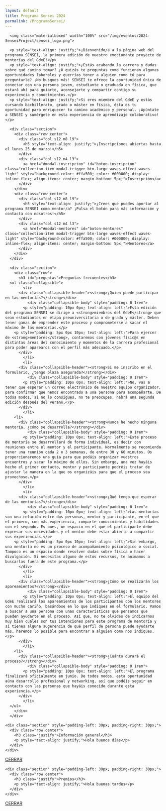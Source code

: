 ```yaml
---
layout: default
title: Programa Sensei 2024
permalink: /ProgramaSensei/
---
```


<div class="no-pad-top" id="index-page">
  <div class="container">
     <div class="section">

<!-- BANNER -->
      <img class="materialboxed" width="100%" src="/img/eventos/2024-SenseiProject/sensei_logo.png">


<!-- INTRODUCCIÓN -->
      <p style="text-align: justify;">¡Bienvenido/a a la página web del programa SENSEI, la primera edición de nuestro emocionante proyecto de mentorías del GdeE!</p>
      <p style="text-align: justify;">¿Estás acabando la carrera y dudas sobre qué camino tomar? ¿O quizás te preguntas como funcionan algunas oportunidades laborales y querrías tener a alguien como tú para preguntarle? ¡No busques más! SENSEI te ofrece la oportunidad única de conectar con una persona joven, estudiante o graduada en física, que estará ahí para guiarte, aconsejarte y compartir contigo su experiencia y conocimientos.</p>
      <p style="text-align: justify;">Si eres miembro del GdeE y estás cursando bachillerato, grado o máster en física, ésta es tu oportunidad para enriquecer tu camino académico y personal. ¡Apúntate a SENSEI y sumérgete en esta experiencia de aprendizaje colaborativo!</p>  


<!-- BOTONES -->
      <div class="section">
        <div class="row center">
          <div class="col s12 m8 l9">
            <h5 style="text-align: justify;">¡Inscripciones abiertas hasta el lunes 25 de marzo!</h5>
          </div>
          <div class="col s12 m4 l3">
            <a href="#modal-inscripcion" id="boton-inscripcion" class="collection-item modal-trigger btn-large waves-effect waves-light" style="background-color: #ffa500; color: #000000; display: inline-flex; align-items: center; margin-bottom: 5px;">Inscripción</a>
          </div>
        </div>
        <div class="row center">
          <div class="col s12 m8 l9">
            <h5 style="text-align: justify;">¿Crees que puedes aportar al programa SENSEI como mentor/a? ¡Pulsa el botón para más información y contacta con nosotros!</h5>
          </div>
          <div class="col s12 m4 l3">
            <a href="#modal-mentores" id="boton-mentores" class="collection-item modal-trigger btn-large waves-effect waves-light" style="background-color: #ffa500; color: #000000; display: inline-flex; align-items: center; margin-bottom: 5px;">Mentores</a>
          </div>
        </div>
      </div>


<!-- FAQ -->
      <div class="section">
        <div class="row">
          <h3 id="preguntas">Preguntas frecuentes</h3>
   	  <ul class="collapsible">
            <li>
	      <div class="collapsible-header"><strong>¿Quien puede participar en las mentorías?</strong></div>
              <div class="collapsible-body" style="padding: 0 1rem">
	      	<p style="padding: 10px 0px; text-align: left;">Esta edición del programa SENSEI se dirige a <strong>miembros del GdeE</strong> que sean estudiantes en etapa preuniversitaria o de grado y máster. Deben tener ganas de emprender este proceso y comprometerse a sacar el máximo de las mentorías.</p>
		<p style="padding: 5px 0px 10px; text-align: left;">Para ejercer de <strong>mentores</strong>, contaremos con jóvenes físic@s en distintas áreas del conocimiento y momentos de la carrera profesional para poder aparearos con el perfil más adecuado.</p>
	      </div>
            </li>
            <li>
	      <div class="collapsible-header"><strong>Si me inscribo en el formulario, ¿tengo plaza asegurada?</strong></div>
              <div class="collapsible-body" style="padding: 0 1rem">
	      	<p style="padding: 10px 0px; text-align: left;">No, vas a tener que esperar un correo electrónico de nuestro equipo organizador, para confirmar que hemos encontrado a una persona para acompañarte. De todos modos, si no lo consigues, no te preocupes, habrá una segunda edición después del verano.</p>
	      </div>
            </li>
	    <li>
	      <div class="collapsible-header"><strong>Nunca he hecho ninguna mentoría, ¿cómo se desarrolla?</strong></div>
              <div class="collapsible-body" style="padding: 0 1rem">
	      	<p style="padding: 10px 0px; text-align: left;">Este proceso de mentoría se desarrollará de forma individual, es decir con reuniones entre el mentor y el participante. Normalmente se recomienda tener una reunión cada 2 o 3 semanas, de entre 30 y 60 minutos. Os proporcionaremos una guía para que podáis organizar vuestros encuentros y sacar lo máximo de ellos. Sin embargo, una vez hayáis hecho el primer contacto, mentor y participante podréis tratar de ajustar la manera en la que os organizáis para que el proceso sea provechoso.</p>
	      </div>
            </li>
            <li>
	      <div class="collapsible-header"><strong>¿Qué tengo que esperar de las mentorías?</strong></div>
              <div class="collapsible-body" style="padding: 0 1rem">
	      	<p style="padding: 10px 0px; text-align: left;">Las mentorías son una relación entre dos personas, mentor y participante, en el que el primero, con más experiencia, comparte conocimientos y habilidades con el segundo. Es pues, un espacio en el que el participante debe expresar sus necesidades y el mentor debe estar abierto a compartir sus experiencias.</p>
		<p style="padding: 5px 0px 10px; text-align: left;">Sin embargo, una mentoría no es un proceso de acompañamiento psicológico o social. Tampoco es un espacio donde resolver dudas sobre física o hacer divulgación. Si necesitas alguno de estos recursos, te animamos a buscarlos fuera de este programa.</p>
	      </div>
            </li>
            <li>
	      <div class="collapsible-header"><strong>¿Cómo se realizarán los apareamientos?</strong></div>
              <div class="collapsible-body" style="padding: 0 1rem">
	      	<p style="padding: 10px 0px; text-align: left;">El equipo del GdeE realizará los apareamientos de los participantes con los mentores con mucho cariño, basándose en lo que indiques en el formulario. Vamos a buscar a una persona con unas características que pensamos que pueden ayudarte en el proceso. Así que, no te olvides de indicarnos muy bien cuáles son tus intenciones para este programa de mentoría y si tienes alguna sugerencia de qué perfil de persona puede ayudarte más, haremos lo posible para encontrar a alguien como nos indiques.</p>
	      </div>
            </li>
	    <li>
	      <div class="collapsible-header"><strong>¿Cuánto durará el proceso?</strong></div>
              <div class="collapsible-body" style="padding: 0 1rem">
	      	<p style="padding: 10px 0px; text-align: left;">El programa finalizará oficialmente en junio. De todos modos, esta oportunidad aúna desarrollo profesional y networking, así que podéis seguir en contacto con las personas que hayáis conocido durante esta experiencia.</p>
	      </div>
            </li>
	  </ul>
        </div>
      </div>



<!-- MODAL INSCRIPCIÓN -->
<div id="modal-inscripcion" class="modal">
  <div class="modal-content-tight">
    
    <div class="section" style="padding-left: 30px; padding-right: 30px;">
      <div class="row center">
        <h3 class="justify">Información general</h3>
        <p style="text-align: justify;">Hola buenos días</p>
      </div>
    </div>
    
  </div>
  <div class="modal-footer">
    <a href="#!" class="modal-close waves-effect waves-green btn-flat">CERRAR</a>
  </div>
</div>


<!-- PREMIOS MODAL -->
<div id="modal-mentores" class="modal">
  <div class="modal-content-tight">
    
    <div class="section" style="padding-left: 30px; padding-right: 30px;">
      <div class="row center">
        <h3 class="justify">Premios</h3>
        <p style="text-align: justify;">Hola buenas tardes</p>
      </div>
    </div>
    
  </div>
  <div class="modal-footer">
    <a href="#!" class="modal-close waves-effect waves-green btn-flat">CERRAR</a>
  </div>
</div>
